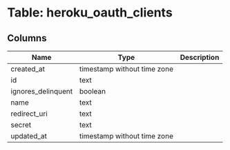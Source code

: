 
# Table: heroku_oauth_clients

## Columns
| Name        | Type           | Description  |
| ------------- | ------------- | -----  |
|created_at|timestamp without time zone||
|id|text||
|ignores_delinquent|boolean||
|name|text||
|redirect_uri|text||
|secret|text||
|updated_at|timestamp without time zone||
